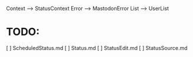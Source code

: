 Context --> StatusContext
Error --> MastodonError
List --> UserList

# TODO:

[ ] ScheduledStatus.md
[ ] Status.md
[ ] StatusEdit.md
[ ] StatusSource.md

